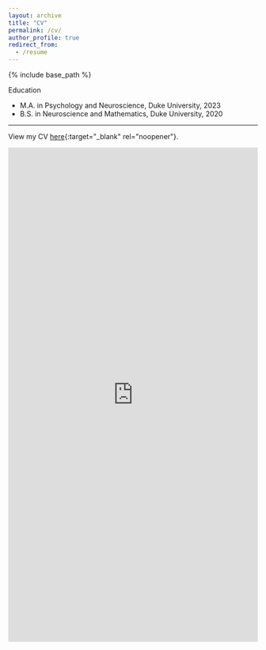 ```yaml
---
layout: archive
title: "CV"
permalink: /cv/
author_profile: true
redirect_from:
  - /resume
---
```


{% include base_path %}

Education
<!-- ====== -->
* M.A. in Psychology and Neuroscience, Duke University, 2023
* B.S. in Neuroscience and Mathematics, Duke University, 2020

---

View my CV [here](https://docs.google.com/viewer?url=https://raw.githubusercontent.com/Huang-Shenyang/CV/main/CV_Shenyang_Huang.pdf){:target="_blank" rel="noopener"}.

<iframe src="https://docs.google.com/gview?url=https://raw.githubusercontent.com/Huang-Shenyang/CV/main/CV_Shenyang_Huang.pdf&embedded=true" style="margin: auto; width: 100%;" height="1000" frameborder="0" >
</iframe>

